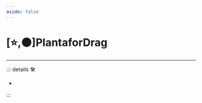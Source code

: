 ```yaml
---
aside: false
---
```

# [⭐,🟠]<labor>Plantafor</labor><motor>Drag</motor>

---

<!-- =================================================== -->
<!-- =================================================== -->
<!-- =================================================== -->
<!-- =================================================== -->
<!-- =================================================== -->
::: details 🛠

-

:::
